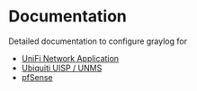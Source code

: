# Documentation

Detailed documentation to configure graylog for

*   [UniFi Network Application](UniFi.md)
*   [Ubiquiti UISP / UNMS](UISP.md)
*   [pfSense](pfSense.md)
